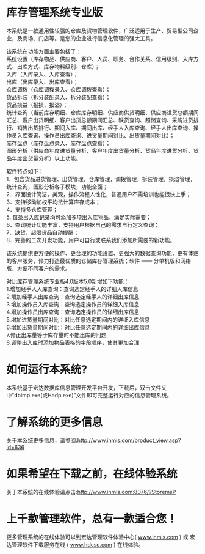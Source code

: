 # 库存管理系统专业版

本系统是一款通用性较强的仓库及货物管理软件，广泛适用于生产、贸易型公司企业，及商场、门店等。是您的企业进行信息化管理的强大工具。

该系统在功能方面主要包括了：  
系统设置（库存物品、供应商、客户、人员、职务、合作关系、信用级别、入库方式、出库方式、库存物料级别、仓库）；  
入库（入库录入、入库查看）；  
出库（出库录入、出库查看）；  
仓库调拨（仓库调拨录入、仓库调拨查看）；  
货品拆装（拆分装配录入、拆分装配查看）；  
货品损益（报损、报溢）；  
统计查询（当前库存明细、仓库库存明细、供应商供货明细、供应商进货总额期间汇总、客户出货明细、客户出货总额期间汇总、缺货查询、超储查询、采购进货排行、销售出货排行、期间入库、期间出库、经手人入库查询、经手人出库查询、操作员入库查询、操作员出库查询、进货量期间对比、出货量期间对比）；  
库存盘点（库存盘点录入、库存盘点查看）；  
图形分析（供应商年度进货量分析、客户年度出货量分析、货品年度进货分析、货品年度出货量分析）以上功能。

软件特点如下：   
1．包含货品进货管理、出货管理，仓库管理，调拨管理，拆装管理，损溢管理，统计查询，图形分析各子模块，功能全面；   
2．界面设计简洁，美观，操作流程人性化，普通用户不需培训也能很快上手；   
3．支持移动加权平均法计算库存成本；   
4．支持多仓库管理；   
5. 每条出入库记录均可添加多项出入库物品，满足实际需要；   
6．查询统计功能丰富，支持用户根据自己的需求自行定义查询；   
7．缺货，超限货品自动提醒；   
8．完善的二次开发功能，用户可自行或联系我们添加所需要的新功能。

该系统提供更方便的操作、更合理的功能设置、更强大的数据查询功能，更有体贴的客户服务，倾力打造最优质的仓储库存管理系统；软件 —— 分单机版和网络版，方便不同客户的需求。

对比库存管理系统专业版4.0版本5.0新增如下功能：   
1.增加经手人入库查询：查询选定经手人的详细入库信息   
2.增加经手人出库查询：查询选定经手人的详细出库信息   
3.增加操作员入库查询：查询选定操作员的详细入库信息   
4.增加操作员出库查询：查询选定操作员的详细出库信息   
5.增加进货量期间对比：对比任意选定期间内的详细入库信息   
6.增加出货量期间对比：对比任意选定期间内的详细出库信息   
7.修正出库量等于库存量时不能出库的问题   
8.调整出入库时添加物品表格的字段顺序，使其更加合理

# 如何运行本系统?

本系统基于宏达数据库信息管理开发平台开发，下载后，双击文件夹中"dbimp.exe(或Hadp.exe)"文件即可完整运行对应的信息管理系统。

# 了解系统的更多信息

关于本系统更多信息，请参阅:http://www.inmis.com/product_view.asp?id=636

# 如果希望在下载之前，在线体验系统

关于本系统的在线体验请点击:http://www.inmis.com:8076/?StoremsP

# 上千款管理软件，总有一款适合您！

更多管理系统的在线体验可以到宏达管理软件体验中心( www.inmis.com ) 或 宏达管理软件下载服务在线 ( www.hdcsc.com ) 在线体验。

